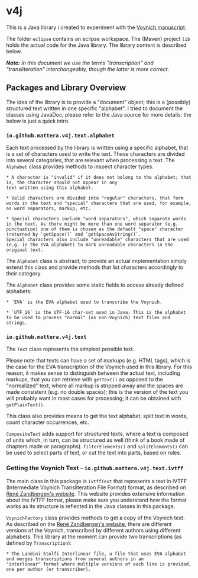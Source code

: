 # v4j

This is a Java library i created to experiment with the [Voynich manuscript](https://en.wikipedia.org/wiki/Voynich_manuscript).

The folder ```eclipse``` contains an eclipse workspace. The (Maven) project ```lib``` holds the actual code for the Java library.
The library content is described below.

**_Note:_** _In this document we use the terms "transcription" and "transliteration" interchangeably, though the latter is more correct._

## Packages and Library Overview

The idea of the library is to provide a "document" object; this is a (possibly) structured text written in one specific "alphabet".
I tried to document the classes using JavaDoc; please refer to the Java source for more details: the below is just a quick intro.


### `io.github.mattera.v4j.text.alphabet`

Each text processed by the library is written using a specific alphabet, that is a set of characters used to write the text.
These characters are divided into several categories, that are relevant when processing a text. The `Alphabet` class provides
methods to inspect character types.

	* A character is "invalid" if it does not belong to the alphabet; that is, the character should not appear in any
	text written using this alphabet.
	
	* Valid characters are divided into "regular" characters, that form words in the text and "special" characters that are used, for example,
	as word separators, markup, etc.
	
	* Special characters include "word separators", which separate words in the text. As there might be more than one word separator (e.g. 
	punctuation) one of them is chosen as the default "space" character (returned by `getSpace()` and `getSpaceAsString()`.
	Special characters also include "unreadable" characters that are used (e.g. in the EVA alphabet) to mark unreadable characters in the
	original text.
		
The `Alphabet` class is abstract; to provide an actual implementation simply extend this class and provide methods that 
list characters accordingly to their category.

The `Alphabet` class provides some static fields to access already defined alphabets:

	* `EVA` is the EVA alphabet used to transcribe the Voynich.

	* `UTF_16` is the UTF-16 char-set used in Java. This is the alphabet to be used to process "normal" (as non-Voynich) text files and strings.
	

### `io.github.mattera.v4j.text`

The `Text` class represents the simplest possible text.

Please note that texts can have a set of markups (e.g. HTML tags), which is the case for the EVA transcription of the Voynich used in this library.
For this reason, it makes sense to distinguish between the actual text, including markups, that you can retrieve with ```getText()``` as opposed 
to the "normalized" text, where all markup is stripped away and  the spaces are made consistent (e.g. no double spaces); this is the version
of the text you will probably want in most cases for processing; it can be obtained with ```getPlainText()```.

This class also provides means to get the text alphabet, split text in words, count character occurrences, etc.

`CompositeText` adds support for structured texts, where a text is composed of units which, in turn, can be structured as well
(think of a book made of chapters made or paragraphs). ```filterElements()``` and ```splitElements()``` can be used to select parts of text,
or cut the text into parts, based on rules.

### Getting the Voynich Text - `io.github.mattera.v4j.text.ivtff`

The main class in this package is `IvtffText` that represents a text in IVTFF (Intermediate Voynich Transliteration File Format) format,
as described on [René Zandbergen's website](http://www.voynich.nu). This website provides extensive information about the IVTFF format,
please make sure you understand how the format works as its structure is reflected in the Java classes in this package.

`VoynichFactory` class provides methods to get a copy of the Voynich text.
As described on the [René Zandbergen's website](http://www.voynich.nu/transcr.html), there are different versions of the Voynich,
transcribed by different authors using different alphabets. This library at the moment can provide two transcriptions (as defined by `Transcription`):

	* The Landini-Stolfi Interlinear file, a file that uses EVA alphabet and merges transcriptions from several authors in an
	"interlinear" format where multiple versions of each line is provided, one per author (or transcriber).






